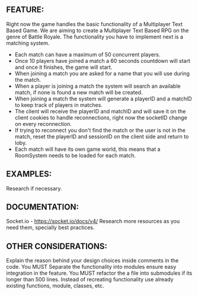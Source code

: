 ## FEATURE:

Right now the game handles the basic functionality of a Multiplayer Text Based Game. We are aiming to create a Multiplayer Text Based RPG on the genre of Battle Royale.
The functionality you have to implement next is a matching system.
- Each match can have a maximum of 50 concurrent players.
- Once 10 players have joined a match a 60 seconds countdown will start and once it finishes, the game will start.
- When joining a match you are asked for a name that you will use during the match.
- When a player is joining a match the system will search an available match, if none is found a new match will be created.
- When joining a match the system will generate a playerID and a matchID to keep track of players in matches.
- The client will receive the playerID and matchID and will save it on the client cookies to handle reconnections, right now the socketID change on every reconnection.
- If trying to reconnect you don't find the match or the user is not in the match, reset the playerID and sessionID on the client side and return to loby.
- Each match will have its own game world, this means that a RoomSystem needs to be loaded for each match.

## EXAMPLES:

Research if necessary.

## DOCUMENTATION:

Socket.io - https://socket.io/docs/v4/
Research more resources as you need them, specially best practices.

## OTHER CONSIDERATIONS:

Explain the reason behind your design choices inside comments in the code.
You MUST Separate the functionality into modules ensure easy integration in the feature.
You MUST refactor the a file into submodules if its longer than 500 lines.
Instead of recreating functionality use already existing functions, module, classes, etc.
